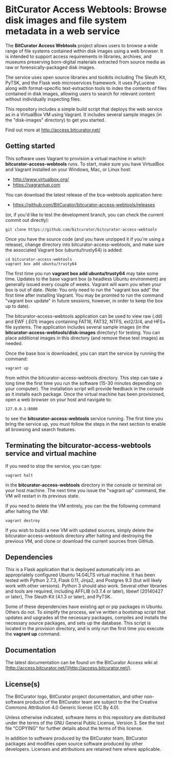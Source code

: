 # BitCurator Access Webtools: Browse disk images and file system metadata in a web service

The **BitCurator Access Webtools** project allows users to browse a wide range of file systems contained within disk images using a web browser. It is intended to support access requirements in libraries, archives, and museums preserving born-digital materials extracted from source media as raw or forensically-packaged disk images. 

The service uses open source libraries and toolkits including The Sleuth Kit, PyTSK, and the Flask web microservices framework. It uses PyLucene along with format-specific text-extraction tools to index the contents of files contained in disk images, allowing users to search for relevant content without individually inspecting files.

This repository includes a simple build script that deploys the web service as in a VirtualBox VM using Vagrant. It includes several sample images (in the "disk-images" directory) to get you started.

Find out more at <http://access.bitcurator.net/>

## Getting started
This software uses Vagrant to provision a virtual machine in which **bitcurator-access-webtools** runs. To start, make sure you have VirtualBox and Vagrant installed on your Windows, Mac, or Linux host:

  * http://www.virtualbox.org/
  * https://vagrantup.com

You can download the latest release of the bca-webtools application here:

  * https://github.com/BitCurator/bitcurator-access-webtools/releases

(or, if you'd like to test the development branch, you can check the current commit out directly):

```shell
git clone https://github.com/bitcurator/bitcurator-access-webtools
```

Once you have the source code (and you have unzipped it if you're using a release), change directory into bitcurator-access-webtools, and make sure the associated Vagrant box (ubuntu/trusty64) is added:

```shell
cd bitcurator-access-webtools
vagrant box add ubuntu/trusty64
```

The first time you run **vagrant box add ubuntu/trusty64** may take some time. Updates to the base vagrant box (a headless Ubuntu environment) are generally issued every couple of weeks. Vagrant will warn you when your box is out of date. (Note: You only need to run the "vagrant box add" the first time after installing Vagrant. You may be promted to run the command "vagrant box update" in future sessions, however, in order to keep the box up to date).

The bitcurator-access-webtools application can be used to view raw (.dd) and EWF (.E01) images containing FAT16, FAT32, NTFS, ext2/3/4, and HFS+ file systems. The application includes several sample images (in the **bitcurator-access-webtools/disk-images** directory) for testing. You can place additional images in this directory (and remove these test images) as needed.

Once the base box is downloaded, you can start the service by running the command: 

```shell
vagrant up
```

from within the bitcurator-access-webtools directory. This step can take a long time the first time you run the software (15-30 minutes depending on your computer). The installation script will provide feedback in the console as it installs each package. Once the virtual machine has been provisioned, open a web browser on your host and navigate to:

```shell
127.0.0.1:8080
```

to see the **bitcurator-access-webtools** service running. The first time you bring the service up, you must follow the steps in the next section to enable all browsing and search features. 

## Terminating the bitcurator-access-webtools service and virtual machine

If you need to stop the service, you can type:

```shell
vagrant halt
```

in the **bitcurator-access-webtools** directory in the console or terminal on your host machine. The next time you issue the "vagrant up" command, the VM will restart in its previous state. 

If you need to delete the VM entirely, you can the the following command after halting the VM:

```shell
vagrant destroy
```

If you wish to build a new VM with updated sources, simply delete the bitcurator-access-webtools directory after halting and destroying the previous VM, and clone or download the current sources from GitHub.

## Dependencies

This is a Flask application that is deployed automatically into an appropriately configured Ubuntu 14.04LTS virtual machine. It has been tested with Python 2.7.3, Flask 0.11, Jinja2, and Postgres 9.3 (but will likely work with other versions). Python 3 should also work.
Several other libraries and tools are required, including AFFLIB (v3.7.4 or later), libewf (20140427 or later), The Sleuth Kit (4.1.3 or later), and PyTSK.

Some of these dependencies have existing apt or pip packages in Ubuntu. Others do not. To simplify the process, we've written a bootstrap script that updates and upgrades all the necessary packages, compiles and installs the necessary source packages, and sets up the database. This script is located in the provision directory, and is only run the first time you execute the **vagrant up** command.

## Documentation

The latest documentation can be found on the BitCurator Access wiki at [http://access.bitcurator.net/](http://access.bitcurator.net/).

## License(s)

The BitCurator logo, BitCurator project documentation, and other non-software products of the BitCurator team are subject to the the Creative Commons Attribution 4.0 Generic license (CC By 4.0).

Unless otherwise indicated, software items in this repository are distributed under the terms of the GNU General Public License, Version 3. See the text file "COPYING" for further details about the terms of this license.

In addition to software produced by the BitCurator team, BitCurator packages and modifies open source software produced by other developers. Licenses and attributions are retained here where applicable.

